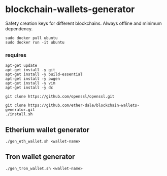 # blockchain-wallets-generator
Safety creation keys for different blockchains. Always offline and minimum dependency.

```
sudo docker pull ubuntu
sudo docker run -it ubuntu
```

### requires
``` 
apt-get update
apt-get install -y git
apt-get install -y build-essential
apt-get install -y pwgen
apt-get install -y vim
apt-get install -y dc

git clone https://github.com/openssl/openssl.git

git clone https://github.com/ether-dale/blockchain-wallets-generator.git
./install.sh
```

## Etherium wallet generator
`./gen_eth_wallet.sh <wallet-name>`

## Tron wallet generator
`./gen_tron_wallet.sh <wallet-name>`